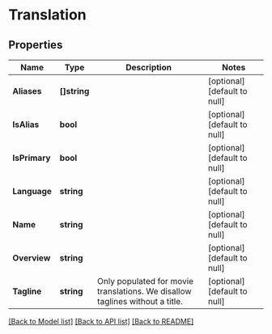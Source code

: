 # Translation

## Properties
Name | Type | Description | Notes
------------ | ------------- | ------------- | -------------
**Aliases** | **[]string** |  | [optional] [default to null]
**IsAlias** | **bool** |  | [optional] [default to null]
**IsPrimary** | **bool** |  | [optional] [default to null]
**Language** | **string** |  | [optional] [default to null]
**Name** | **string** |  | [optional] [default to null]
**Overview** | **string** |  | [optional] [default to null]
**Tagline** | **string** | Only populated for movie translations.  We disallow taglines without a title. | [optional] [default to null]

[[Back to Model list]](../README.md#documentation-for-models) [[Back to API list]](../README.md#documentation-for-api-endpoints) [[Back to README]](../README.md)

